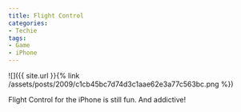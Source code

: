 ```yaml
---
title: Flight Control
categories:
- Techie
tags:
- Game
- iPhone
---
```


![]({{ site.url }}{% link /assets/posts/2009/c1cb45bc7d74d3c1aae62e3a77c563bc.png %})
  



Flight Control for the iPhone is still fun. And addictive!
